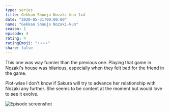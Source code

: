 ```yaml
---
type: series
title: Gekkan Shoujo Nozaki-kun 1x4
date: "2020-05-31T00:00:00"
name: "Gekkan Shoujo Nozaki-kun"
season: 1
episode: 4
rating: 4
ratingEmoji: "⭐️⭐️⭐️⭐️"
share: false
---
```


This one was way funnier than the previous one. Playing that game in Nozaki's house was hilarious, especially when they felt bad for the friend in the game.

Plot-wise I don't know if Sakura will try to advance her relationship with Nozaki any further. She seems to be content at the moment but would love to see it evolve.

![Episode screenshot](https://cldup.com/qW2tVMYEsT.png)
